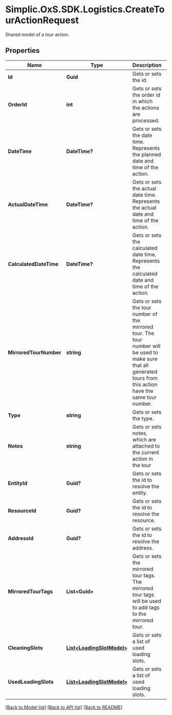 # Simplic.OxS.SDK.Logistics.CreateTourActionRequest
Shared model of a tour action.

## Properties

Name | Type | Description | Notes
------------ | ------------- | ------------- | -------------
**Id** | **Guid** | Gets or sets the id. | [optional] 
**OrderId** | **int** | Gets or sets the order id in which the actions are processed. | [optional] 
**DateTime** | **DateTime?** | Gets or sets the date time.     Represents the planned date and time of the action.   | [optional] 
**ActualDateTime** | **DateTime?** | Gets or sets the actual date time.     Represents the actual date and time of the action.   | [optional] 
**CalculatedDateTime** | **DateTime?** | Gets or sets the calculated date time.     Represents the calculated date and time of the action.   | [optional] 
**MirroredTourNumber** | **string** | Gets or sets the tour number of the mirrored tour.     The tour number will be used to make sure that all generated tours from this action have the same   tour number.   | [optional] 
**Type** | **string** | Gets or sets the type. | [optional] 
**Notes** | **string** | Gets or sets notes, which are attached to the current action in the tour | [optional] 
**EntityId** | **Guid?** | Gets or sets the id to resolve the entity. | [optional] 
**ResourceId** | **Guid?** | Gets or sets the id to resolve the resource. | [optional] 
**AddressId** | **Guid?** | Gets or sets the id to resolve the address. | [optional] 
**MirroredTourTags** | **List&lt;Guid&gt;** | Gets or sets the mirrored tour tags.      The mirrored tour tags will be used to add tags to the mirrored tour.   | [optional] 
**CleaningSlots** | [**List&lt;LoadingSlotModel&gt;**](LoadingSlotModel.md) | Gets or sets a list of used loading slots. | [optional] 
**UsedLoadingSlots** | [**List&lt;LoadingSlotModel&gt;**](LoadingSlotModel.md) | Gets or sets a list of used loading slots. | [optional] 

[[Back to Model list]](../README.md#documentation-for-models) [[Back to API list]](../README.md#documentation-for-api-endpoints) [[Back to README]](../README.md)

